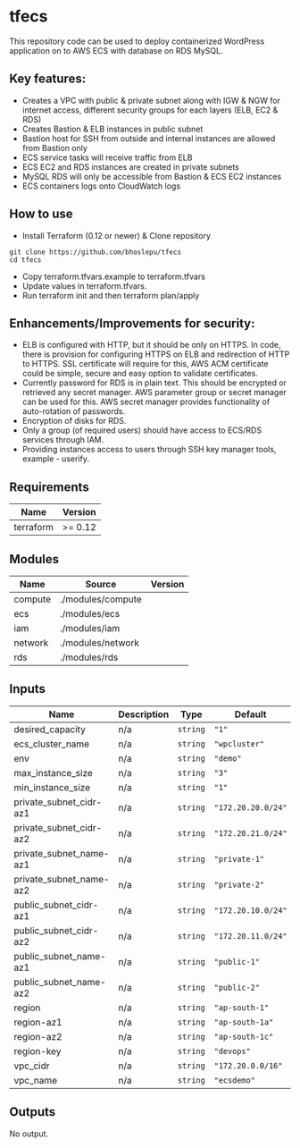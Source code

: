 # tfecs
This repository code can be used to deploy containerized WordPress application on to AWS ECS with database on RDS MySQL.

## Key features:
* Creates a VPC with public & private subnet along with IGW & NGW for internet access, different security groups for each layers (ELB, EC2 & RDS)
* Creates Bastion & ELB instances in public subnet
* Bastion host for SSH from outside and internal instances are allowed from Bastion only
* ECS service tasks will receive traffic from ELB
* ECS EC2 and RDS instances are created in private subnets
* MySQL RDS will only be accessible from Bastion & ECS EC2 instances
* ECS containers logs onto CloudWatch logs

## How to use
* Install Terraform (0.12 or newer)
& Clone repository
```
git clone https://github.com/bhoslepu/tfecs
cd tfecs
```
* Copy terraform.tfvars.example to terraform.tfvars
* Update values in terraform.tfvars.
* Run terraform init and then terraform plan/apply


## Enhancements/Improvements for security:
* ELB is configured with HTTP, but it should be only on HTTPS. In code, there is provision for configuring HTTPS on ELB and redirection of HTTP to HTTPS. SSL certificate will require for this, AWS ACM certificate could be simple, secure and easy option to validate certificates.
* Currently password for RDS is in plain text. This should be encrypted or retrieved any secret manager. AWS parameter group or secret manager can be used for this. AWS secret manager provides functionality of auto-rotation of passwords.
* Encryption of disks for RDS.
* Only a group (of required users) should have access to ECS/RDS services through IAM.
* Providing instances access to users through SSH key manager tools, example - userify.

## Requirements

| Name | Version |
|------|---------|
| terraform | >= 0.12 |

## Modules

| Name | Source | Version |
|------|--------|---------|
| compute | ./modules/compute |  |
| ecs | ./modules/ecs |  |
| iam | ./modules/iam |  |
| network | ./modules/network |  |
| rds | ./modules/rds |  |

## Inputs

| Name | Description | Type | Default | Required |
|------|-------------|------|---------|:--------:|
| desired\_capacity | n/a | `string` | `"1"` | no |
| ecs\_cluster\_name | n/a | `string` | `"wpcluster"` | no |
| env | n/a | `string` | `"demo"` | no |
| max\_instance\_size | n/a | `string` | `"3"` | no |
| min\_instance\_size | n/a | `string` | `"1"` | no |
| private\_subnet\_cidr-az1 | n/a | `string` | `"172.20.20.0/24"` | no |
| private\_subnet\_cidr-az2 | n/a | `string` | `"172.20.21.0/24"` | no |
| private\_subnet\_name-az1 | n/a | `string` | `"private-1"` | no |
| private\_subnet\_name-az2 | n/a | `string` | `"private-2"` | no |
| public\_subnet\_cidr-az1 | n/a | `string` | `"172.20.10.0/24"` | no |
| public\_subnet\_cidr-az2 | n/a | `string` | `"172.20.11.0/24"` | no |
| public\_subnet\_name-az1 | n/a | `string` | `"public-1"` | no |
| public\_subnet\_name-az2 | n/a | `string` | `"public-2"` | no |
| region | n/a | `string` | `"ap-south-1"` | no |
| region-az1 | n/a | `string` | `"ap-south-1a"` | no |
| region-az2 | n/a | `string` | `"ap-south-1c"` | no |
| region-key | n/a | `string` | `"devops"` | no |
| vpc\_cidr | n/a | `string` | `"172.20.0.0/16"` | no |
| vpc\_name | n/a | `string` | `"ecsdemo"` | no |

## Outputs

No output.
